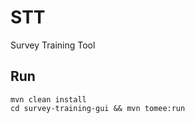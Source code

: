 STT
===

Survey Training Tool

Run
---

    mvn clean install 
    cd survey-training-gui && mvn tomee:run

